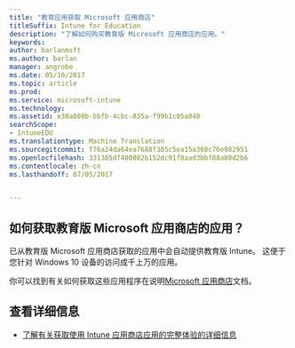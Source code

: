 ```yaml
---
title: "教育应用获取 Microsoft 应用商店"
titleSuffix: Intune for Education
description: "了解如何购买教育版 Microsoft 应用商店的应用。"
keywords: 
author: barlanmsft
ms.author: barlan
manager: angrobe
ms.date: 05/10/2017
ms.topic: article
ms.prod: 
ms.service: microsoft-intune
ms.technology: 
ms.assetid: e38a808b-bbfb-4cbc-835a-f99b1c85a048
searchScope:
- IntuneEDU
ms.translationtype: Machine Translation
ms.sourcegitcommit: f76a24da64ea7688f385c5ea15a368c76e982951
ms.openlocfilehash: 331385df400802b152dc91f8aad3bbf88a80d2b6
ms.contentlocale: zh-cn
ms.lasthandoff: 07/05/2017


---
```


## <a name="how-do-i-acquire-apps-from-the-microsoft-store-for-education"></a>如何获取教育版 Microsoft 应用商店的应用？

已从教育版 Microsoft 应用商店获取的应用中会自动提供教育版 Intune。 这便于您针对 Windows 10 设备的访问成千上万的应用。

你可以找到有关如何获取这些应用程序在说明[Microsoft 应用商店](https://docs.microsoft.com/microsoft-store/acquire-apps-windows-store-for-business#acquire-apps)文档。

## <a name="find-out-more"></a>查看详细信息

- [了解有关获取使用 Intune 应用商店应用的完整体验的详细信息](https://docs.microsoft.com/intune/deploy-use/manage-apps-you-purchased-from-the-windows-store-for-business-with-microsoft-intune)

